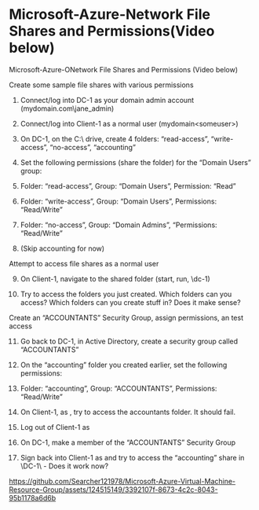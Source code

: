 #  Microsoft-Azure-Network File Shares and Permissions(Video below)
 Microsoft-Azure-ONetwork File Shares and Permissions (Video below)

Create some sample file shares with various permissions

1. Connect/log into DC-1 as your domain admin account (mydomain.com\jane_admin)
    
2. Connect/log into Client-1 as a normal user (mydomain\<someuser>)

3. On DC-1, on the C:\ drive, create 4 folders: “read-access”, “write-access”, “no-access”, “accounting”

4. Set the following permissions (share the folder) for the “Domain Users” group:

5. Folder: “read-access”, Group: “Domain Users”, Permission: “Read”

6. Folder: “write-access”,  Group: “Domain Users”, Permissions: “Read/Write”

7. Folder: “no-access”, Group: “Domain Admins”, “Permissions: “Read/Write”

8. (Skip accounting for now)

Attempt to access file shares as a normal user

9. On Client-1, navigate to the shared folder (start, run, \\dc-1)

10. Try to access the folders you just created. Which folders can you access? Which folders can you create stuff in? Does it make sense?

Create an “ACCOUNTANTS” Security Group, assign permissions, an test access

11. Go back to DC-1, in Active Directory, create a security group called “ACCOUNTANTS”

12. On the “accounting” folder you created earlier, set the following permissions:

13. Folder: “accounting”, Group: “ACCOUNTANTS”, Permissions: “Read/Write”

14. On Client-1, as  <someuser>, try to access the accountants folder. It should fail.

15. Log out of Client-1 as  <someuser>

16. On DC-1, make <someuser> a member of the “ACCOUNTANTS”  Security Group

17. Sign back into Client-1 as <someuser> and try to access the “accounting” share in \\DC-1\ - Does it work now?


   

https://github.com/Searcher121978/Microsoft-Azure-Virtual-Machine-Resource-Group/assets/124515149/3392107f-8673-4c2c-8043-95b1178a6d6b
